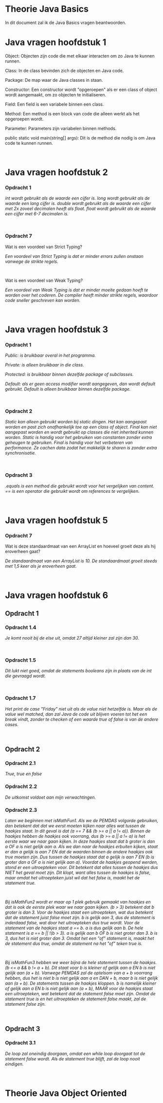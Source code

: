 # Theorie Java Basics

In dit document zal ik de Java Basics vragen beantwoorden.

# Java vragen hoofdstuk 1

Object: Objecten zijn code die met elkaar interacten om zo Java te kunnen runnen.

Class: In de class bevinden zich de objecten en Java code.

Package: De map waar de Java classes in staan.

Constructor: Een constructor wordt "opgeroepen" als er een class of object wordt aangemaakt, om zo objecten te initialiseren. 

Field: Een field is een variabele binnen een class.

Method: Een method is een block van code die alleen werkt als het opgeroepen wordt.

Parameter: Parameters zijn variabelen binnen methods.

public static void main(string[] args): Dit is de method die nodig is om Java code te kunnen runnen.

<br>

# Java vragen hoofdstuk 2
### **Opdracht 1**
*int wordt gebruikt als de waarde een cijfer is. long wordt gebruikt als de waarde een lang cijfer is. double wordt gebruikt als de waarde een cijfer met 2x zoveel decimalen heeft als float. float wordt gebruikt als de waarde een cijfer met 6-7 decimalen is.*

<br>

### **Opdracht 7**
Wat is een voordeel van Strict Typing?

*Een voordeel van Strict Typing is dat er minder errors zullen onstaan vanwege de strikte regels.*

<br>

Wat is een voordeel van Weak Typing?

*Een voordeel van Weak Typing is dat er minder moeite gedaan hoeft te worden over het coderen. De compiler heeft minder strikte regels, waardoor code sneller geschreven kan worden.*

<br>

# Java vragen hoofdstuk 3
### **Opdracht 1**
*Public: is bruikbaar overal in het programma.*

*Private: is alleen bruikbaar in die class.*

*Protected: is bruikbaar binnen dezelfde package of subclasses.*

*Default: als er geen access modifier wordt aangegeven, dan wordt default gebruikt. Default is alleen bruikbaar binnen dezelfde package.*

<br>

### **Opdracht 2**

*Static kan alleen gebruikt worden bij static dingen. Het kan aangepast worden en past zich onafhankelijk toe op een class of object. Final kan niet aangepast worden en wordt gebruikt op classes die niet inherited kunnen worden. Static is handig voor het gebruiken van constanten zonder extra geheugen te gebruiken. Final is handig voor het verbeteren van performance. Ze cachen data zodat het makkelijk te sharen is zonder extra synchronisatie.*

<br>

### **Opdracht 3**

*.equals is een method die gebruikt wordt voor het vergelijken van content. == is een operator die gebruikt wordt om references te vergelijken.*

<br>

# Java vragen hoofdstuk 5
### **Opdracht 7**
Wat is deze standaardmaat van een ArrayList en hoeveel groeit deze als hij eroverheen gaat?

*De standaardmaat van een ArrayList is 10. De standaardmaat groeit steeds met 1,5 keer als je eroverheen gaat.*

<br>

# Java vragen hoofdstuk 6
## **Opdracht 1**
### **Opdracht 1.4**
*Je komt nooit bij de else uit, omdat 27 altijd kleiner zal zijn dan 30.*

<br>

### **Opdracht 1.5**
*Dit lukt niet goed, omdat de statements booleans zijn in plaats van de int die gevraagd wordt.*

<br>

### **Opdracht 1.7**
*Het print de case "Friday" niet uit als de value niet hetzelfde is. Maar als de value wel matched, dan zal Java de code uit blijven voeren tot het een break vindt, zonder te checken of een waarde true of false is van de andere cases.*

<br>

## **Opdracht 2**
### **Opdracht 2.1**
*True, true en false*
<br>

### **Opdracht 2.2**
*De uitkomst voldoet aan mijn verwachtingen.*
<br>

### **Opdracht 2.3**
*Laten we beginnen met isMathFun1. Als we de PEMDAS volgorde gebruiken, dan betekent dat dat we eerst moeten kijken naar alles wat tussen de haakjes staat. In dit geval is dat (a == 7 && (b >= a || a != a)). Binnen de haakjes hebben de haakjes ook voorrang, dus (b >= a || a != a) is het eerste waar we naar gaan kijken. In deze haakjes staat dat b groter is dan a OF a is niet gelijk aan a. Als we dan naar de haakjes erbuiten kijken, staat er dan a gelijk is aan 7 EN dat de waarden binnen de andere haakjes ook true moeten zijn. Dus tussen de haakjes staat dat a gelijk is aan 7 EN (b is groter dan a OF a is niet gelijk aan a). Voordat de haakjes geopend werden, stond er een uitroepteken voor. Dit betekent dat alles tussen de haakjes dus NIET het geval moet zijn. Dit klopt, want alles tussen de haakjes is false, maar omdat het uitroepteken juist wil dat het false is, maakt het de statement true.*

<br>

*Bij isMathFun2 wordt er maar op 1 plek gebruik gemaakt van haakjes en dat is ook de eerste plek waar we naar gaan kijken. (b > 3) betekent dat b groter is dan 3. Voor de haakjes staat een uitroepteken, wat dus betekent dat de statement juist false moet zijn. b is gelijk aan 3, dus de statement is inderdaad false, wat door het uitroepteken dus true wordt. Voor de statement van de haakjes staat a == b. a is dus gelijk aan b. De hele statement is a == b || !(b > 3). a is gelijk aan b OF b is niet groter dan 3. b is 3, dus het is niet groter dan 3. Omdat het een "of" statement is, maakt het de statement dus true, omdat de statement na het "of" teken true is.*

<br>

*Bij isMathFun3 hebben we weer bijna de hele statement tussen de haakjes. (b <= a && b != a + b). Dit staat voor b is kleiner of gelijk aan a EN b is niet gelijk aan (a + b). Vanwege PEMDAS zal de optelsom van a + b voorrang hebben, dus het is niet b is niet gelijk aan a en DAN + b, maar b is niet gelijk aan (a + b). De statements tussen de haakjes kloppen. b is namelijk kleiner of gelijk aan a EN b is niet gelijk aan (a + b), MAAR voor de haakjes staat een uitroepteken, wat betekent dat de statement false moet zijn. Omdat de statement true is en het uitroepteken de statement false maakt, zal de statement false zijn.*

<br>

## **Opdracht 3**
### **Opdracht 3.1**
*De loop zal oneindig doorgaan, omdat een while loop doorgaat tot de statement false wordt. Als de statement true blijft, zal de loop nooit eindigen.*

<br>

# Theorie Java Object Oriented